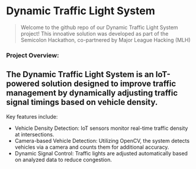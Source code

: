 # Dynamic Traffic Light System
> Welcome to the github repo of our Dynamic Traffic Light System project!
> This innoative solution was developed as part of the Semicolon Hackathon, co-partnered by Major League Hacking (MLH)

### Project Overview:
The Dynamic Traffic Light System is an IoT-powered solution designed to improve traffic management by dynamically adjusting traffic signal timings based on vehicle density.
-------
Key features include:
- Vehicle Density Detection: IoT sensors monitor real-time traffic density at intersections.
- Camera-based Vehicle Detection: Utilizing OpenCV, the system detects vehicles via a camera and counts them for additional accuracy.
- Dynamic Signal Control: Traffic lights are adjusted automatically based on analyzed data to reduce congestion.
